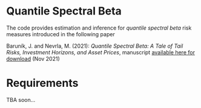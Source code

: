 # Quantile Spectral Beta

The code provides estimation and inference for *quantile spectral beta* risk measures introduced in the following paper

Baruník, J. and Nevrla, M. (2021): *Quantile Spectral Beta: A Tale of Tail Risks, Investment Horizons, and Asset Prices*, manuscript [available here for download](https://ideas.repec.org/p/arx/papers/1806.06148.html) (Nov 2021) 

# Requirements

TBA soon...
